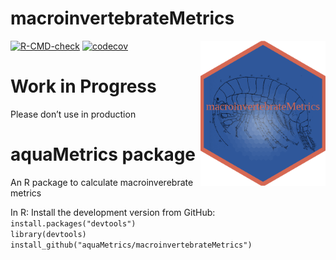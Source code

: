 
<!-- README.md is generated from README.Rmd. Please edit that file -->

# macroinvertebrateMetrics

<img src='https://github.com/aquaMetrics/macroinvertebrateMetrics/blob/master/man/figures/macro_logo.png?raw=true' align="right" width="200" />

<!-- badges: start -->

[![R-CMD-check](https://github.com/aquaMetrics/macroinvertebrateMetrics/actions/workflows/R-CMD-check.yaml/badge.svg)](https://github.com/aquaMetrics/macroinvertebrateMetrics/actions/workflows/R-CMD-check.yaml)
[![codecov](https://codecov.io/gh/aquaMetrics/macroinvertebratesMetrics/branch/master/graph/badge.svg)](https://codecov.io/gh/aquaMetrics/macroinvertebratesMetrics)
<!-- badges: end -->

# Work in Progress

Please don’t use in production

# aquaMetrics package

An R package to calculate macroinverebrate metrics

In R: Install the development version from GitHub:  
`install.packages("devtools")`  
`library(devtools)`  
`install_github("aquaMetrics/macroinvertebrateMetrics")`

